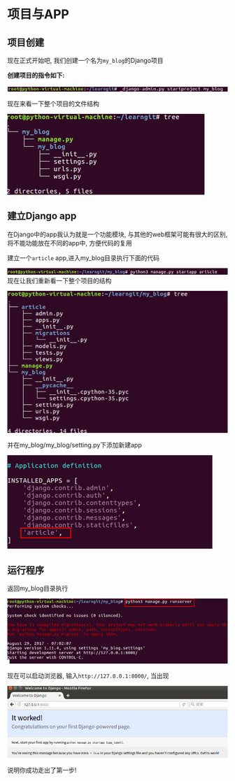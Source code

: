 # 项目与APP
## 项目创建

现在正式开始吧, 我们创建一个名为`my_blog`的Django项目

**创建项目的指令如下:**

![00-djang_create_my_blog](_images/django-blog/00-djang_create_my_blog.png)

现在来看一下整个项目的文件结构

![00-djiango_my_blog_directory](_images/django-blog/00-djiango_my_blog_directory.png)

## 建立Django app
> 
在Django中的app我认为就是一个功能模块, 与其他的web框架可能有很大的区别, 将不能功能放在不同的app中, 方便代码的复用

建立一个`article` app,进入my_blog目录执行下面的代码

![00-django_create_app](_images/django-blog/00-django_create_app.png)
现在让我们重新看一下整个项目的结构

![00-django_app_directory](_images/django-blog/00-django_app_directory.png)


并在my_blog/my_blog/setting.py下添加新建app

![00-django_setting_add_appname](_images/django-blog/00-django_setting_add_appname.png)

## 运行程序
返回my_blog目录执行

![00-django_runserver](_images/django-blog/00-django_runserver.png)

现在可以启动浏览器, 输入`http://127.0.0.1:8000/`, 当出现

![00-django_runsucced](_images/django-blog/00-django_runsucced.png)

说明你成功走出了第一步!




